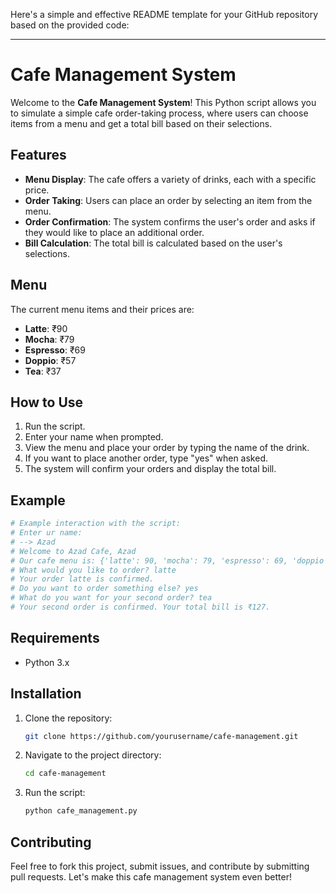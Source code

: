Here's a simple and effective README template for your GitHub repository based on the provided code:

---

# Cafe Management System

Welcome to the **Cafe Management System**! This Python script allows you to simulate a simple cafe order-taking process, where users can choose items from a menu and get a total bill based on their selections.

## Features

- **Menu Display**: The cafe offers a variety of drinks, each with a specific price.
- **Order Taking**: Users can place an order by selecting an item from the menu.
- **Order Confirmation**: The system confirms the user's order and asks if they would like to place an additional order.
- **Bill Calculation**: The total bill is calculated based on the user's selections.

## Menu

The current menu items and their prices are:

- **Latte**: ₹90
- **Mocha**: ₹79
- **Espresso**: ₹69
- **Doppio**: ₹57
- **Tea**: ₹37

## How to Use

1. Run the script.
2. Enter your name when prompted.
3. View the menu and place your order by typing the name of the drink.
4. If you want to place another order, type "yes" when asked.
5. The system will confirm your orders and display the total bill.

## Example

```python
# Example interaction with the script:
# Enter ur name:
# --> Azad
# Welcome to Azad Cafe, Azad
# Our cafe menu is: {'latte': 90, 'mocha': 79, 'espresso': 69, 'doppio': 57, 'tea': 37}
# What would you like to order? latte
# Your order latte is confirmed.
# Do you want to order something else? yes
# What do you want for your second order? tea
# Your second order is confirmed. Your total bill is ₹127.
```

## Requirements

- Python 3.x

## Installation

1. Clone the repository:
   ```bash
   git clone https://github.com/yourusername/cafe-management.git
   ```
2. Navigate to the project directory:
   ```bash
   cd cafe-management
   ```
3. Run the script:
   ```bash
   python cafe_management.py
   ```

## Contributing

Feel free to fork this project, submit issues, and contribute by submitting pull requests. Let's make this cafe management system even better!
